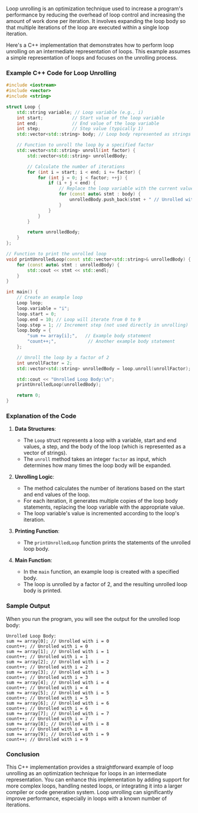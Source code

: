 Loop unrolling is an optimization technique used to increase a program's performance by reducing the overhead of loop control and increasing the amount of work done per iteration. It involves expanding the loop body so that multiple iterations of the loop are executed within a single loop iteration.

Here's a C++ implementation that demonstrates how to perform loop unrolling on an intermediate representation of loops. This example assumes a simple representation of loops and focuses on the unrolling process.

### Example C++ Code for Loop Unrolling

```cpp
#include <iostream>
#include <vector>
#include <string>

struct Loop {
    std::string variable; // Loop variable (e.g., i)
    int start;           // Start value of the loop variable
    int end;             // End value of the loop variable
    int step;            // Step value (typically 1)
    std::vector<std::string> body; // Loop body represented as strings

    // Function to unroll the loop by a specified factor
    std::vector<std::string> unroll(int factor) {
        std::vector<std::string> unrolledBody;

        // Calculate the number of iterations
        for (int i = start; i < end; i += factor) {
            for (int j = 0; j < factor; ++j) {
                if (i + j < end) {
                    // Replace the loop variable with the current value
                    for (const auto& stmt : body) {
                        unrolledBody.push_back(stmt + " // Unrolled with " + variable + " = " + std::to_string(i + j));
                    }
                }
            }
        }

        return unrolledBody;
    }
};

// Function to print the unrolled loop
void printUnrolledLoop(const std::vector<std::string>& unrolledBody) {
    for (const auto& stmt : unrolledBody) {
        std::cout << stmt << std::endl;
    }
}

int main() {
    // Create an example loop
    Loop loop;
    loop.variable = "i";
    loop.start = 0;
    loop.end = 10; // Loop will iterate from 0 to 9
    loop.step = 1; // Increment step (not used directly in unrolling)
    loop.body = {
        "sum += array[i];",   // Example body statement
        "count++;",            // Another example body statement
    };

    // Unroll the loop by a factor of 2
    int unrollFactor = 2;
    std::vector<std::string> unrolledBody = loop.unroll(unrollFactor);

    std::cout << "Unrolled Loop Body:\n";
    printUnrolledLoop(unrolledBody);

    return 0;
}
```

### Explanation of the Code

1. **Data Structures**:
   - The `Loop` struct represents a loop with a variable, start and end values, a step, and the body of the loop (which is represented as a vector of strings).
   - The `unroll` method takes an integer `factor` as input, which determines how many times the loop body will be expanded.

2. **Unrolling Logic**:
   - The method calculates the number of iterations based on the start and end values of the loop.
   - For each iteration, it generates multiple copies of the loop body statements, replacing the loop variable with the appropriate value.
   - The loop variable's value is incremented according to the loop's iteration.

3. **Printing Function**:
   - The `printUnrolledLoop` function prints the statements of the unrolled loop body.

4. **Main Function**:
   - In the `main` function, an example loop is created with a specified body.
   - The loop is unrolled by a factor of 2, and the resulting unrolled loop body is printed.

### Sample Output

When you run the program, you will see the output for the unrolled loop body:

```
Unrolled Loop Body:
sum += array[0]; // Unrolled with i = 0
count++; // Unrolled with i = 0
sum += array[1]; // Unrolled with i = 1
count++; // Unrolled with i = 1
sum += array[2]; // Unrolled with i = 2
count++; // Unrolled with i = 2
sum += array[3]; // Unrolled with i = 3
count++; // Unrolled with i = 3
sum += array[4]; // Unrolled with i = 4
count++; // Unrolled with i = 4
sum += array[5]; // Unrolled with i = 5
count++; // Unrolled with i = 5
sum += array[6]; // Unrolled with i = 6
count++; // Unrolled with i = 6
sum += array[7]; // Unrolled with i = 7
count++; // Unrolled with i = 7
sum += array[8]; // Unrolled with i = 8
count++; // Unrolled with i = 8
sum += array[9]; // Unrolled with i = 9
count++; // Unrolled with i = 9
```

### Conclusion

This C++ implementation provides a straightforward example of loop unrolling as an optimization technique for loops in an intermediate representation. You can enhance this implementation by adding support for more complex loops, handling nested loops, or integrating it into a larger compiler or code generation system. Loop unrolling can significantly improve performance, especially in loops with a known number of iterations.